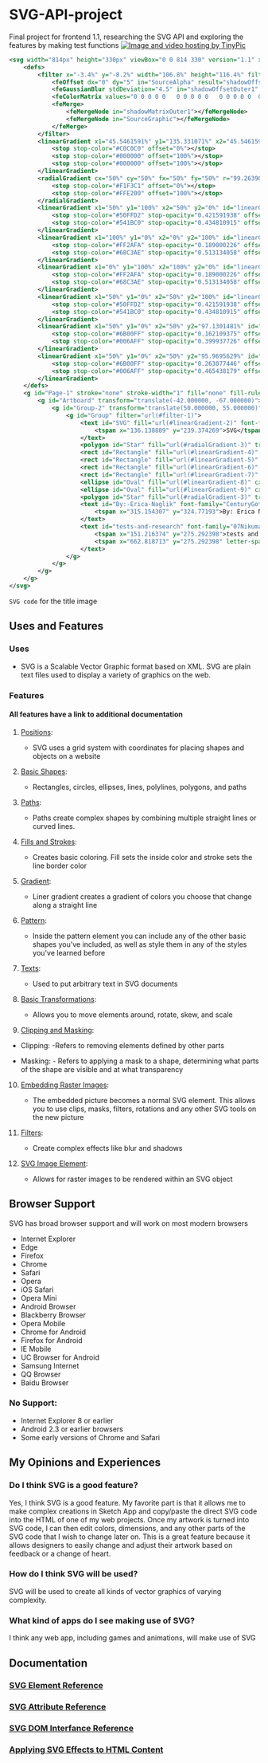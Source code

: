 # SVG-API-project
Final project for frontend 1.1, researching the SVG API and exploring the features by making test functions
<a href="http://tinypic.com?ref=i20oyh" target="_blank"><img src="http://i68.tinypic.com/i20oyh.png" border="0" alt="Image and video hosting by TinyPic"></a>
```svg
<svg width="814px" height="330px" viewBox="0 0 814 330" version="1.1" xmlns="http://www.w3.org/2000/svg" xmlns:xlink="http://www.w3.org/1999/xlink">
    <defs>
        <filter x="-3.4%" y="-8.2%" width="106.8%" height="116.4%" filterUnits="objectBoundingBox" id="filter-1">
            <feOffset dx="0" dy="5" in="SourceAlpha" result="shadowOffsetOuter1"></feOffset>
            <feGaussianBlur stdDeviation="4.5" in="shadowOffsetOuter1" result="shadowBlurOuter1"></feGaussianBlur>
            <feColorMatrix values="0 0 0 0 0   0 0 0 0 0   0 0 0 0 0  0 0 0 0.5 0" type="matrix" in="shadowBlurOuter1" result="shadowMatrixOuter1"></feColorMatrix>
            <feMerge>
                <feMergeNode in="shadowMatrixOuter1"></feMergeNode>
                <feMergeNode in="SourceGraphic"></feMergeNode>
            </feMerge>
        </filter>
        <linearGradient x1="45.5461591%" y1="135.331071%" x2="45.5461591%" y2="29.4109622%" id="linearGradient-2">
            <stop stop-color="#C0C0C0" offset="0%"></stop>
            <stop stop-color="#000000" offset="100%"></stop>
            <stop stop-color="#000000" offset="100%"></stop>
        </linearGradient>
        <radialGradient cx="50%" cy="50%" fx="50%" fy="50%" r="99.263909%" id="radialGradient-3">
            <stop stop-color="#F1F3C1" offset="0%"></stop>
            <stop stop-color="#FFE200" offset="100%"></stop>
        </radialGradient>
        <linearGradient x1="50%" y1="100%" x2="50%" y2="0%" id="linearGradient-4">
            <stop stop-color="#50FFD2" stop-opacity="0.421591938" offset="0%"></stop>
            <stop stop-color="#541BC0" stop-opacity="0.434810915" offset="100%"></stop>
        </linearGradient>
        <linearGradient x1="100%" y1="0%" x2="0%" y2="100%" id="linearGradient-5">
            <stop stop-color="#FF2AFA" stop-opacity="0.189000226" offset="0%"></stop>
            <stop stop-color="#68C3AE" stop-opacity="0.513134058" offset="100%"></stop>
        </linearGradient>
        <linearGradient x1="0%" y1="100%" x2="100%" y2="0%" id="linearGradient-6">
            <stop stop-color="#FF2AFA" stop-opacity="0.189000226" offset="0%"></stop>
            <stop stop-color="#68C3AE" stop-opacity="0.513134058" offset="100%"></stop>
        </linearGradient>
        <linearGradient x1="50%" y1="0%" x2="50%" y2="100%" id="linearGradient-7">
            <stop stop-color="#50FFD2" stop-opacity="0.421591938" offset="0%"></stop>
            <stop stop-color="#541BC0" stop-opacity="0.434810915" offset="100%"></stop>
        </linearGradient>
        <linearGradient x1="50%" y1="0%" x2="50%" y2="97.1301481%" id="linearGradient-8">
            <stop stop-color="#6B00FF" stop-opacity="0.162109375" offset="0%"></stop>
            <stop stop-color="#006AFF" stop-opacity="0.399937726" offset="100%"></stop>
        </linearGradient>
        <linearGradient x1="50%" y1="0%" x2="50%" y2="95.9695629%" id="linearGradient-9">
            <stop stop-color="#6B00FF" stop-opacity="0.263077446" offset="0%"></stop>
            <stop stop-color="#006AFF" stop-opacity="0.465438179" offset="100%"></stop>
        </linearGradient>
    </defs>
    <g id="Page-1" stroke="none" stroke-width="1" fill="none" fill-rule="evenodd">
        <g id="Artboard" transform="translate(-42.000000, -67.000000)">
            <g id="Group-2" transform="translate(50.000000, 55.000000)">
                <g id="Group" filter="url(#filter-1)">
                    <text id="SVG" fill="url(#linearGradient-2)" font-family="07NikumaruFont" font-size="210.526316" font-weight="600" letter-spacing="49.3421053">
                        <tspan x="136.138889" y="239.374269">SVG</tspan>
                    </text>
                    <polygon id="Star" fill="url(#radialGradient-3)" transform="translate(97.331220, 52.886776) rotate(-21.000000) translate(-97.331220, -52.886776) " points="97.3312201 73.3546119 73.2698355 86.0044304 77.865151 59.2116849 58.399082 40.2369571 85.3005278 36.3279483 97.3312201 11.9511031 109.361912 36.3279483 136.263358 40.2369571 116.797289 59.2116849 121.392605 86.0044304"></polygon>
                    <rect id="Rectangle" fill="url(#linearGradient-4)" transform="translate(54.689297, 111.314586) rotate(24.000000) translate(-54.689297, -111.314586) " x="-0.281463517" y="100.78827" width="109.94152" height="21.0526316"></rect>
                    <rect id="Rectangle" fill="url(#linearGradient-5)" transform="translate(744.558206, 111.507054) rotate(-24.000000) translate(-744.558206, -111.507054) " x="689.587446" y="100.980738" width="109.94152" height="21.0526316"></rect>
                    <rect id="Rectangle" fill="url(#linearGradient-6)" transform="translate(54.499727, 223.787756) rotate(-29.000000) translate(-54.499727, -223.787756) " x="-0.471033571" y="213.26144" width="109.94152" height="21.0526316"></rect>
                    <rect id="Rectangle" fill="url(#linearGradient-7)" style="mix-blend-mode: overlay;" transform="translate(743.240249, 222.991380) rotate(29.000000) translate(-743.240249, -222.991380) " x="688.269489" y="212.465064" width="109.94152" height="21.0526316"></rect>
                    <ellipse id="Oval" fill="url(#linearGradient-8)" cx="54.9707602" cy="167.251462" rx="33.9181287" ry="10.5263158"></ellipse>
                    <ellipse id="Oval" fill="url(#linearGradient-9)" cx="742.690058" cy="167.251462" rx="33.9181287" ry="10.5263158"></ellipse>
                    <polygon id="Star" fill="url(#radialGradient-3)" transform="translate(677.448179, 52.886776) rotate(21.000000) translate(-677.448179, -52.886776) " points="677.448179 73.3546119 653.386795 86.0044304 657.98211 59.2116849 638.516041 40.2369571 665.417487 36.3279483 677.448179 11.9511031 689.478871 36.3279483 716.380317 40.2369571 696.914248 59.2116849 701.509564 86.0044304"></polygon>
                    <text id="By:-Erica-Naglik" font-family="CenturyGothic, Century Gothic" font-size="16.374269" font-weight="normal" letter-spacing="3.27485402" fill="#000000">
                        <tspan x="315.154307" y="324.77193">By: Erica Naglik</tspan>
                    </text>
                    <text id="tests-and-research" font-family="07NikumaruFont" font-size="23.3918129" font-weight="600" letter-spacing="15.2046784" fill="#000000">
                        <tspan x="151.216374" y="275.292398">tests and research</tspan>
                        <tspan x="662.818713" y="275.292398" letter-spacing="11.6959064"></tspan>
                    </text>
                </g>
            </g>
        </g>
    </g>
</svg>
```
`SVG code` for the title image

## Uses and Features 
### Uses
   - SVG is a Scalable Vector Graphic format based on XML. SVG are plain text files used to display a variety of graphics on the web.

### Features
#### All features have a link to additional documentation
1. [Positions](https://developer.mozilla.org/en-US/docs/Web/SVG/Tutorial/Positions):
      - SVG uses a grid system with coordinates for placing shapes and objects on a website
  
2. [Basic Shapes](https://developer.mozilla.org/en-US/docs/Web/SVG/Tutorial/Basic_Shapes): 
      - Rectangles, circles, ellipses, lines, polylines, polygons, and paths
      
3. [Paths](https://developer.mozilla.org/en-US/docs/Web/SVG/Tutorial/Paths):
      - Paths create complex shapes by combining multiple straight lines or curved lines.

4. [Fills and Strokes](https://developer.mozilla.org/en-US/docs/Web/SVG/Tutorial/Fills_and_Strokes): 
      - Creates basic coloring. Fill sets the inside color and stroke sets the line border color
  
5. [Gradient](https://developer.mozilla.org/en-US/docs/Web/SVG/Tutorial/Gradients):
      - Liner gradient creates a gradient of colors you choose that change along a straight line
  
6. [Pattern](https://developer.mozilla.org/en-US/docs/Web/SVG/Tutorial/Patterns): 
      - Inside the pattern element you can include any of the other basic shapes you've included, as well as style them in any of the styles you've learned before
  
7. [Texts](https://developer.mozilla.org/en-US/docs/Web/SVG/Tutorial/Texts): 
      - Used to put arbitrary text in SVG documents
      
8. [Basic Transformations](https://developer.mozilla.org/en-US/docs/Web/SVG/Tutorial/Basic_Transformations):
      - Allows you to move elements around, rotate, skew, and scale
      
9. [Clipping and Masking](https://developer.mozilla.org/en-US/docs/Web/SVG/Tutorial/Clipping_and_masking):
- Clipping:
      -Refers to removing elements defined by other parts 
      
- Masking:
      - Refers to applying a mask to a shape, determining what parts of the shape are visible and at what transparency
      
10. [Embedding Raster Images](https://developer.mozilla.org/en-US/docs/Web/SVG/Tutorial/Other_content_in_SVG):
      - The embedded picture becomes a normal SVG element. This allows you to use clips, masks, filters, rotations and any other SVG tools on the new picture
      
11. [Filters](https://developer.mozilla.org/en-US/docs/Web/SVG/Tutorial/Filter_effects): 
      - Create complex effects like blur and shadows
      
12. [SVG Image Element](https://developer.mozilla.org/en-US/docs/Web/SVG/Tutorial/SVG_Image_Tag): 
      - Allows for raster images to be rendered within an SVG object
      
## Browser Support
SVG has broad browser support and will work on most modern browsers
   - Internet Explorer
   - Edge
   - Firefox
   - Chrome
   - Safari
   - Opera
   - iOS Safari 
   - Opera Mini 
   - Android Browser
   - Blackberry Browser 
   - Opera Mobile
   - Chrome for Android
   - Firefox for Android
   - IE Mobile
   - UC Browser for Android
   - Samsung Internet
   - QQ Browser
   - Baidu Browser
### No Support: 
   - Internet Explorer 8 or earlier
   - Android 2.3 or earlier browsers
   - Some early versions of Chrome and Safari

## My Opinions and Experiences
### Do I think SVG is a good feature?
Yes, I think SVG is a good feature. My favorite part is that it allows me to make complex creations in Sketch App and copy/paste the direct SVG code into the HTML of one of my web projects. Once my artwork is turned into SVG code, I can then edit colors, dimensions, and any other parts of the SVG code that I wish to change later on. This is a great feature because it allows designers to easily change and adjust their artwork based on feedback or a change of heart. 

### How do I think SVG will be used?
SVG will be used to create all kinds of vector graphics of varying complexity. 

### What kind of apps do I see making use of SVG?
I think any web app, including games and animations, will make use of SVG

## Documentation 
### [SVG Element Reference](https://developer.mozilla.org/en-US/docs/Web/SVG/Element)
### [SVG Attribute Reference](https://developer.mozilla.org/en-US/docs/Web/SVG/Attribute)
### [SVG DOM Interfance Reference](https://developer.mozilla.org/en-US/docs/DOM/DOM_Reference#SVG_interfaces)
### [Applying SVG Effects to HTML Content](https://developer.mozilla.org/en-US/docs/Web/SVG/Applying_SVG_effects_to_HTML_content)



